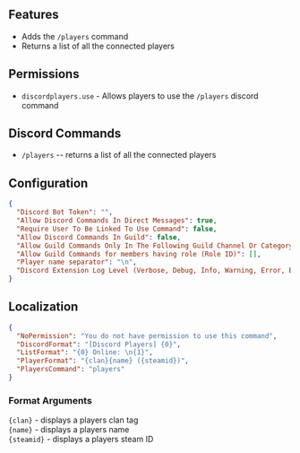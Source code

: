 ﻿## Features

* Adds the `/players` command
* Returns a list of all the connected players

## Permissions

* `discordplayers.use` - Allows players to use the `/players` discord command

## Discord Commands

* `/players` -- returns a list of all the connected players

## Configuration

```json
{
  "Discord Bot Token": "",
  "Allow Discord Commands In Direct Messages": true,
  "Require User To Be Linked To Use Command": false,
  "Allow Discord Commands In Guild": false,
  "Allow Guild Commands Only In The Following Guild Channel Or Category (Channel ID Or Category ID)": [],
  "Allow Guild Commands for members having role (Role ID)": [],
  "Player name separator": "\n",
  "Discord Extension Log Level (Verbose, Debug, Info, Warning, Error, Exception, Off)": "Info"
}
```

## Localization
```json
{
  "NoPermission": "You do not have permission to use this command",
  "DiscordFormat": "[Discord Players] {0}",
  "ListFormat": "{0} Online: \n{1}",
  "PlayerFormat": "{clan}{name} ({steamid})",
  "PlayersCommand": "players"
}
```

### Format Arguments
`{clan}` - displays a players clan tag  
`{name}` - displays a players name  
`{steamid}` - displays a players steam ID

